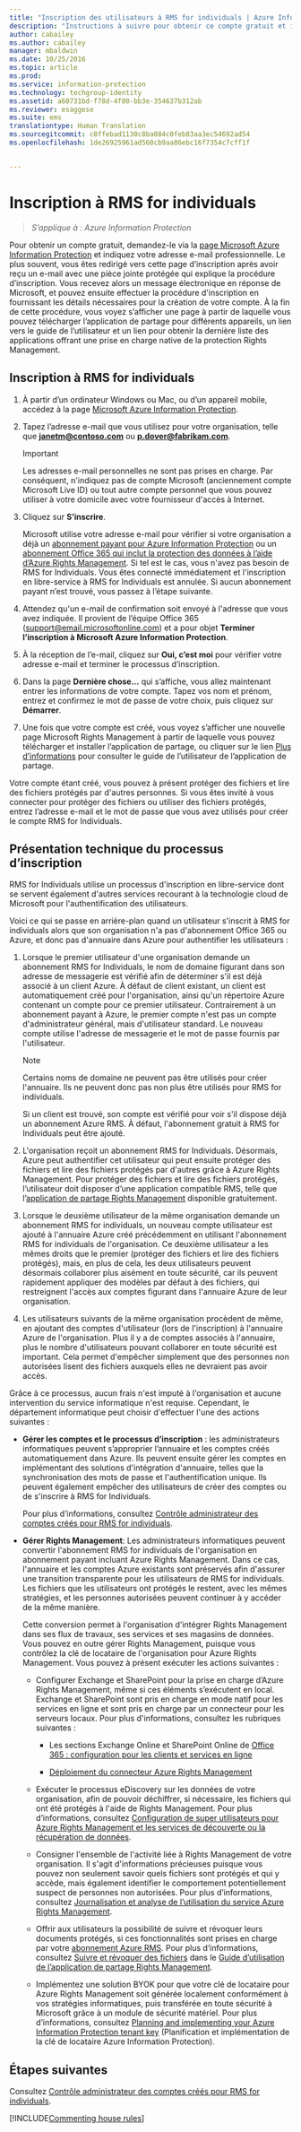 ```yaml
---
title: "Inscription des utilisateurs à RMS for individuals | Azure Information Protection"
description: "Instructions à suivre pour obtenir ce compte gratuit et informations techniques sur le déroulement du processus."
author: cabailey
ms.author: cabailey
manager: mbaldwin
ms.date: 10/25/2016
ms.topic: article
ms.prod: 
ms.service: information-protection
ms.technology: techgroup-identity
ms.assetid: a60731bd-f78d-4f00-bb3e-354637b312ab
ms.reviewer: esaggese
ms.suite: ems
translationtype: Human Translation
ms.sourcegitcommit: c8ffebad1130c8ba084c0feb83aa3ec54692ad54
ms.openlocfilehash: 1de26925961ad560cb9aa86ebc16f7354c7cff1f


---
```


# <a name="how-users-sign-up-for-rms-for-individuals"></a>Inscription à RMS for individuals

>*S’applique à : Azure Information Protection*

Pour obtenir un compte gratuit, demandez-le via la [page Microsoft Azure Information Protection](https://portal.office.com/signup?sku=rms&ru=https%3A%2F%2Fportal.azurerms.com%2F%23%2Fdownload) et indiquez votre adresse e-mail professionnelle. Le plus souvent, vous êtes redirigé vers cette page d’inscription après avoir reçu un e-mail avec une pièce jointe protégée qui explique la procédure d’inscription. Vous recevez alors un message électronique en réponse de Microsoft, et pouvez ensuite effectuer la procédure d'inscription en fournissant les détails nécessaires pour la création de votre compte. À la fin de cette procédure, vous voyez s’afficher une page à partir de laquelle vous pouvez télécharger l’application de partage pour différents appareils, un lien vers le guide de l’utilisateur et un lien pour obtenir la dernière liste des applications offrant une prise en charge native de la protection Rights Management. 

## <a name="to-sign-up-for-rms-for-individuals"></a>Inscription à RMS for individuals

1.  À partir d’un ordinateur Windows ou Mac, ou d’un appareil mobile, accédez à la page [Microsoft Azure Information Protection](https://portal.office.com/signup?sku=rms&ru=https%3A%2F%2Fportal.azurerms.com%2F%23%2Fdownload).

2.  Tapez l’adresse e-mail que vous utilisez pour votre organisation, telle que **janetm@contoso.com** ou **p.dover@fabrikam.com**.

    > [!IMPORTANT]
    > Les adresses e-mail personnelles ne sont pas prises en charge. Par conséquent, n'indiquez pas de compte Microsoft (anciennement compte Microsoft Live ID) ou tout autre compte personnel que vous pouvez utiliser à votre domicile avec votre fournisseur d'accès à Internet.

3.  Cliquez sur **S’inscrire**.

    Microsoft utilise votre adresse e-mail pour vérifier si votre organisation a déjà un [abonnement payant pour Azure Information Protection](https://www.microsoft.com/en-us/cloud-platform/azure-information-protection-pricing) ou un [abonnement Office 365 qui inclut la protection des données à l’aide d’Azure Rights Management](http://download.microsoft.com/download/E/C/F/ECF42E71-4EC0-48FF-AA00-577AC14D5B5C/Azure_Information_Protection_licensing_datasheet_EN-US.pdf). Si tel est le cas, vous n'avez pas besoin de RMS for Individuals. Vous êtes connecté immédiatement et l'inscription en libre-service à RMS for Individuals est annulée. Si aucun abonnement payant n’est trouvé, vous passez à l’étape suivante.

4.  Attendez qu'un e-mail de confirmation soit envoyé à l'adresse que vous avez indiquée. Il provient de l’équipe Office 365 (support@email.microsoftonline.com) et a pour objet **Terminer l’inscription à Microsoft Azure Information Protection**.

5.  À la réception de l’e-mail, cliquez sur **Oui, c’est moi** pour vérifier votre adresse e-mail et terminer le processus d’inscription.

6.  Dans la page **Dernière chose...** qui s’affiche, vous allez maintenant entrer les informations de votre compte. Tapez vos nom et prénom, entrez et confirmez le mot de passe de votre choix, puis cliquez sur **Démarrer**.

7. Une fois que votre compte est créé, vous voyez s’afficher une nouvelle page Microsoft Rights Management à partir de laquelle vous pouvez télécharger et installer l’application de partage, ou cliquer sur le lien [Plus d’informations](../rms-client/sharing-app-user-guide.md) pour consulter le guide de l’utilisateur de l’application de partage.

Votre compte étant créé, vous pouvez à présent protéger des fichiers et lire des fichiers protégés par d'autres personnes. Si vous êtes invité à vous connecter pour protéger des fichiers ou utiliser des fichiers protégés, entrez l’adresse e-mail et le mot de passe que vous avez utilisés pour créer le compte RMS for Individuals.

## <a name="technical-overview-of-the-sign-up-process"></a>Présentation technique du processus d’inscription
RMS for Individuals utilise un processus d'inscription en libre-service dont se servent également d'autres services recourant à la technologie cloud de Microsoft pour l'authentification des utilisateurs.

Voici ce qui se passe en arrière-plan quand un utilisateur s'inscrit à RMS for individuals alors que son organisation n'a pas d'abonnement Office 365 ou Azure, et donc pas d'annuaire dans Azure pour authentifier les utilisateurs :

1.  Lorsque le premier utilisateur d'une organisation demande un abonnement RMS for Individuals, le nom de domaine figurant dans son adresse de messagerie est vérifié afin de déterminer s'il est déjà associé à un client Azure. À défaut de client existant, un client est automatiquement créé pour l'organisation, ainsi qu'un répertoire Azure contenant un compte pour ce premier utilisateur. Contrairement à un abonnement payant à Azure, le premier compte n'est pas un compte d'administrateur général, mais d'utilisateur standard. Le nouveau compte utilise l'adresse de messagerie et le mot de passe fournis par l'utilisateur.

    > [!NOTE]
    > Certains noms de domaine ne peuvent pas être utilisés pour créer l'annuaire. Ils ne peuvent donc pas non plus être utilisés pour RMS for individuals.

    Si un client est trouvé, son compte est vérifié pour voir s'il dispose déjà un abonnement Azure RMS. À défaut, l'abonnement gratuit à RMS for Individuals peut être ajouté.

2.  L'organisation reçoit un abonnement RMS for Individuals. Désormais, Azure peut authentifier cet utilisateur qui peut ensuite protéger des fichiers et lire des fichiers protégés par d'autres grâce à Azure Rights Management. Pour protéger des fichiers et lire des fichiers protégés, l’utilisateur doit disposer d’une application compatible RMS, telle que l’[application de partage Rights Management](../rms-client/sharing-app-windows.md) disponible gratuitement.

3.  Lorsque le deuxième utilisateur de la même organisation demande un abonnement RMS for individuals, un nouveau compte utilisateur est ajouté à l'annuaire Azure créé précédemment en utilisant l'abonnement RMS for individuals de l'organisation. Ce deuxième utilisateur a les mêmes droits que le premier (protéger des fichiers et lire des fichiers protégés), mais, en plus de cela, les deux utilisateurs peuvent désormais collaborer plus aisément en toute sécurité, car ils peuvent rapidement appliquer des modèles par défaut à des fichiers, qui restreignent l'accès aux comptes figurant dans l'annuaire Azure de leur organisation.

4.  Les utilisateurs suivants de la même organisation procèdent de même, en ajoutant des comptes d'utilisateur (lors de l'inscription) à l'annuaire Azure de l'organisation. Plus il y a de comptes associés à l'annuaire, plus le nombre d'utilisateurs pouvant collaborer en toute sécurité est important. Cela permet d'empêcher simplement que des personnes non autorisées lisent des fichiers auxquels elles ne devraient pas avoir accès.

Grâce à ce processus, aucun frais n'est imputé à l'organisation et aucune intervention du service informatique n'est requise. Cependant, le département informatique peut choisir d'effectuer l'une des actions suivantes :

-   **Gérer les comptes et le processus d’inscription** : les administrateurs informatiques peuvent s’approprier l’annuaire et les comptes créés automatiquement dans Azure. Ils peuvent ensuite gérer les comptes en implémentant des solutions d'intégration d'annuaire, telles que la synchronisation des mots de passe et l'authentification unique. Ils peuvent également empêcher des utilisateurs de créer des comptes ou de s'inscrire à RMS for Individuals.

    Pour plus d’informations, consultez [Contrôle administrateur des comptes créés pour RMS for individuals](rms-for-individuals-take-control.md).

-   **Gérer Rights Management**: Les administrateurs informatiques peuvent convertir l'abonnement RMS for individuals de l'organisation en abonnement payant incluant Azure Rights Management. Dans ce cas, l'annuaire et les comptes Azure existants sont préservés afin d'assurer une transition transparente pour les utilisateurs de RMS for individuals. Les fichiers que les utilisateurs ont protégés le restent, avec les mêmes stratégies, et les personnes autorisées peuvent continuer à y accéder de la même manière.

    Cette conversion permet à l'organisation d'intégrer Rights Management dans ses flux de travaux, ses services et ses magasins de données. Vous pouvez en outre gérer Rights Management, puisque vous contrôlez la clé de locataire de l'organisation pour Azure Rights Management. Vous pouvez à présent exécuter les actions suivantes :

    -   Configurer Exchange et SharePoint pour la prise en charge d’Azure Rights Management, même si ces éléments s’exécutent en local. Exchange et SharePoint sont pris en charge en mode natif pour les services en ligne et sont pris en charge par un connecteur pour les serveurs locaux. Pour plus d'informations, consultez les rubriques suivantes :

        -   Les sections Exchange Online et SharePoint Online de [Office 365 : configuration pour les clients et services en ligne](../deploy-use/configure-office365.md)

        -   [Déploiement du connecteur Azure Rights Management](../deploy-use/deploy-rms-connector.md)

    -   Exécuter le processus eDiscovery sur les données de votre organisation, afin de pouvoir déchiffrer, si nécessaire, les fichiers qui ont été protégés à l'aide de Rights Management. Pour plus d’informations, consultez [Configuration de super utilisateurs pour Azure Rights Management et les services de découverte ou la récupération de données](../deploy-use/configure-super-users.md).

    -   Consigner l'ensemble de l'activité liée à Rights Management de votre organisation. Il s'agit d'informations précieuses puisque vous pouvez non seulement savoir quels fichiers sont protégés et qui y accède, mais également identifier le comportement potentiellement suspect de personnes non autorisées. Pour plus d’informations, consultez [Journalisation et analyse de l’utilisation du service Azure Rights Management](../deploy-use/log-analyze-usage.md).

    -   Offrir aux utilisateurs la possibilité de suivre et révoquer leurs documents protégés, si ces fonctionnalités sont prises en charge par votre [abonnement Azure RMS](https://technet.microsoft.com/dn858608). Pour plus d’informations, consultez [Suivre et révoquer des fichiers](../rms-client/sharing-app-track-revoke.md) dans le [Guide d’utilisation de l’application de partage Rights Management](../rms-client/sharing-app-user-guide.md).

    -   Implémentez une solution BYOK pour que votre clé de locataire pour Azure Rights Management soit générée localement conformément à vos stratégies informatiques, puis transférée en toute sécurité à Microsoft grâce à un module de sécurité matériel. Pour plus d’informations, consultez [Planning and implementing your Azure Information Protection tenant key](../plan-design/plan-implement-tenant-key.md) (Planification et implémentation de la clé de locataire Azure Information Protection).


## <a name="next-steps"></a>Étapes suivantes
Consultez [Contrôle administrateur des comptes créés pour RMS for individuals](rms-for-individuals-take-control.md).

[!INCLUDE[Commenting house rules](../includes/houserules.md)]


<!--HONumber=Jan17_HO4-->


